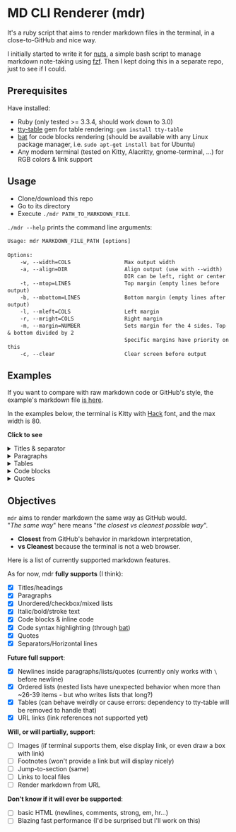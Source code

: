 # MD CLI Renderer (mdr)

It's a ruby script that aims to render markdown files in the terminal, in a close-to-GitHub and nice way.

I initially started to write it for [nuts](https://github.com/ocgg/nuts), a simple bash script to manage markdown note-taking using [fzf](https://github.com/fuzzy-finder/fzf). Then I kept doing this in a separate repo, just to see if I could.

## Prerequisites

Have installed:

- Ruby (only tested >= 3.3.4, should work down to 3.0)
- [tty-table](https://github.com/piotrmurach/tty-table) gem for table rendering: `gem install tty-table`
- [bat](https://github.com/sharkdp/bat) for code blocks rendering (should be available with any Linux package manager, i.e. `sudo apt-get install bat` for Ubuntu)
- Any modern terminal (tested on Kitty, Alacritty, gnome-terminal, ...) for RGB colors & link support

## Usage

- Clone/download this repo
- Go to its directory
- Execute `./mdr PATH_TO_MARKDOWN_FILE`.

`./mdr --help` prints the command line arguments:

```
Usage: mdr MARKDOWN_FILE_PATH [options]

Options:
    -w, --width=COLS                 Max output width
    -a, --align=DIR                  Align output (use with --width)
                                     DIR can be left, right or center
    -t, --mtop=LINES                 Top margin (empty lines before output)
    -b, --mbottom=LINES              Bottom margin (empty lines after output)
    -l, --mleft=COLS                 Left margin
    -r, --mright=COLS                Right margin
    -m, --margin=NUMBER              Sets margin for the 4 sides. Top & bottom divided by 2
                                     Specific margins have priority on this
    -c, --clear                      Clear screen before output
```

## Examples

If you want to compare with raw markdown code or GitHub's style, the example's markdown file [is here](./MD_SUMMARY.md).

In the examples below, the terminal is Kitty with [Hack](https://github.com/source-foundry/Hack) font, and the max width is 80.

**Click to see**

<details>
  <summary>Titles & separator</summary>

  ![Titles](./readme_samples/titles-and-separator.png "Titles & separator")
</details>

<details>
  <summary>Paragraphs</summary>

  ![Paragraphs](./readme_samples/paragraphs.png "Paragraphs")
</details>

<details>
  <summary>Tables</summary>

  ![Tables](./readme_samples/tables.png "Tables")
</details>

<details>
  <summary>Code blocks</summary>

  ![Code blocks](./readme_samples/codeblocks.png "Code blocks")
</details>

<details>
  <summary>Quotes</summary>

  ![Quotes](./readme_samples/quotes.png "Quotes")
</details>

## Objectives

`mdr` aims to render markdown the same way as GitHub would.\
"*The same way*" here means "*the closest vs cleanest possible way*".

- **Closest** from GitHub's behavior in markdown interpretation,
- **vs Cleanest** because the terminal is not a web browser.

Here is a list of currently supported markdown features.

As for now, mdr **fully supports** (I think):

- [X] Titles/headings
- [X] Paragraphs
- [X] Unordered/checkbox/mixed lists
- [X] Italic/bold/stroke text
- [X] Code blocks & inline code
- [X] Code syntax highlighting (through [bat](https://github.com/sharkdp/bat))
- [X] Quotes
- [X] Separators/Horizontal lines

**Future full support**:

- [X] Newlines inside paragraphs/lists/quotes (currently only works with `\` before newline)
- [X] Ordered lists (nested lists have unexpected behavior when more than ~26-39 items - but who writes lists that long?)
- [X] Tables (can behave weirdly or cause errors: dependency to tty-table will be removed to handle that)
- [X] URL links (link references not supported yet)

**Will, or will partially, support**:

- [ ] Images (if terminal supports them, else display link, or even draw a box with link)
- [ ] Footnotes (won't provide a link but will display nicely)
- [ ] Jump-to-section (same)
- [ ] Links to local files
- [ ] Render markdown from URL

**Don't know if it will ever be supported**:

- [ ] basic HTML (newlines, comments, strong, em, hr...)
- [ ] Blazing fast performance (I'd be surprised but I'll work on this)
